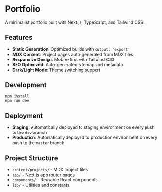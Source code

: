 # Portfolio

A minimalist portfolio built with Next.js, TypeScript, and Tailwind CSS.

## Features

- **Static Generation**: Optimized builds with `output: 'export'`
- **MDX Content**: Project pages auto-generated from MDX files
- **Responsive Design**: Mobile-first with Tailwind CSS
- **SEO Optimized**: Auto-generated sitemap and metadata
- **Dark/Light Mode**: Theme switching support

## Development

```bash
npm install
npm run dev
```

## Deployment

- **Staging**: Automatically deployed to staging environment on every push to the `dev` branch
- **Production**: Automatically deployed to production environment on every push to the `master` branch

## Project Structure

- `content/projects/` - MDX project files
- `app/` - Next.js app router pages
- `components/` - Reusable React components
- `lib/` - Utilities and constants
